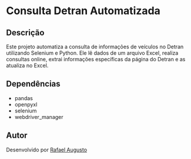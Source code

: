 # Consulta Detran Automatizada

## Descrição

Este projeto automatiza a consulta de informações de veículos no Detran utilizando Selenium e Python. Ele lê dados de um arquivo Excel, realiza consultas online, extrai informações específicas da página do Detran e as atualiza no Excel.

## Dependências

- pandas
- openpyxl
- selenium
- webdriver_manager

## Autor

Desenvolvido por [Rafael Augusto](https://github.com/RafaelAugustoR)
